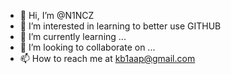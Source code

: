 - 👋 Hi, I’m @N1NCZ
- 👀 I’m interested in learning to better use GITHUB
- 🌱 I’m currently learning ...
- 💞️ I’m looking to collaborate on ...
- 📫 How to reach me at kb1aap@gmail.com

<!---
N1NCZ/N1NCZ is a ✨ special ✨ repository because its `README.md` (this file) appears on your GitHub profile.
You can click the Preview link to take a look at your changes.
--->
